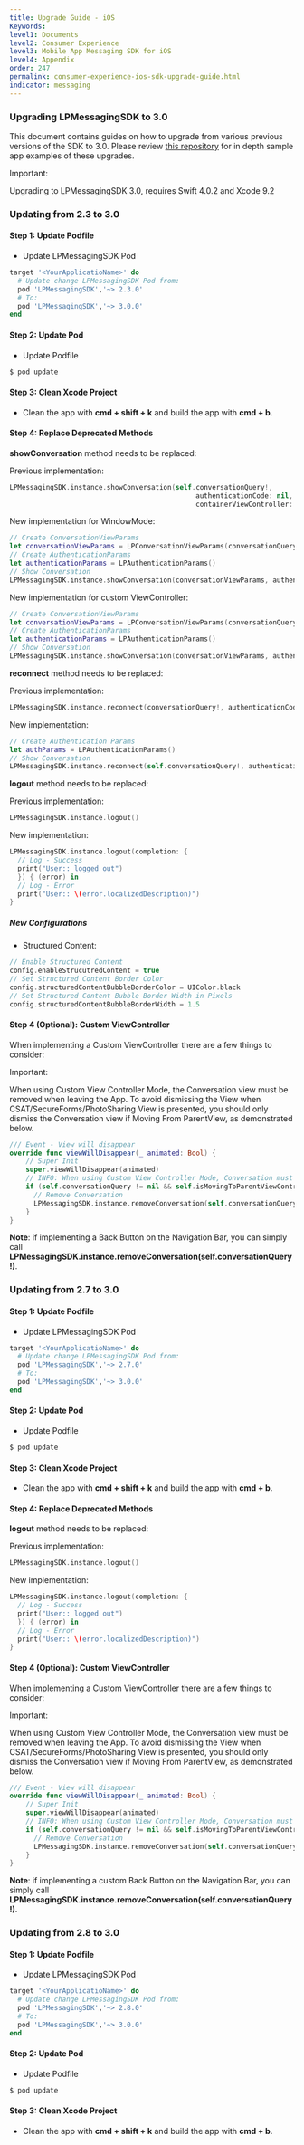 ```yaml
---
title: Upgrade Guide - iOS
Keywords:
level1: Documents
level2: Consumer Experience
level3: Mobile App Messaging SDK for iOS
level4: Appendix
order: 247
permalink: consumer-experience-ios-sdk-upgrade-guide.html
indicator: messaging
---
```


### Upgrading LPMessagingSDK to 3.0

This document contains guides on how to upgrade from various previous versions of the SDK to 3.0. Please review [this repository](https://github.com/LivePersonInc/Upgrade_examples_to_SDK3.0) for in depth sample app examples of these upgrades.

<div markdown="1" class="important">
Important:

Upgrading to LPMessagingSDK 3.0, requires Swift 4.0.2 and Xcode 9.2

</div>

### Updating from 2.3 to 3.0

#### Step 1: Update Podfile

* Update LPMessagingSDK Pod

```ruby
target '<YourApplicatioName>' do
  # Update change LPMessagingSDK Pod from:
  pod 'LPMessagingSDK','~> 2.3.0'
  # To:
  pod 'LPMessagingSDK','~> 3.0.0'
end
```

#### Step 2: Update Pod

* Update Podfile

```sh
$ pod update
```

#### Step 3: Clean Xcode Project

* Clean the app with **cmd + shift + k** and build the app with **cmd + b**.


#### Step 4: Replace Deprecated Methods

**showConversation** method needs to be replaced:

Previous implementation:

```swift
LPMessagingSDK.instance.showConversation(self.conversationQuery!,
                                              authenticationCode: nil,
                                              containerViewController: nil)
```

New implementation for WindowMode:

```swift
// Create ConversationViewParams
let conversationViewParams = LPConversationViewParams(conversationQuery: self.conversationQuery!, containerViewController: nil, isViewOnly: false)
// Create AuthenticationParams
let authenticationParams = LPAuthenticationParams()
// Show Conversation
LPMessagingSDK.instance.showConversation(conversationViewParams, authenticationParams: authenticationParams)
```

New implementation for custom ViewController:

```swift
// Create ConversationViewParams
let conversationViewParams = LPConversationViewParams(conversationQuery: self.conversationQuery!, containerViewController: viewController, isViewOnly: false)
// Create AuthenticationParams
let authenticationParams = LPAuthenticationParams()
// Show Conversation
LPMessagingSDK.instance.showConversation(conversationViewParams, authenticationParams: authenticationParams)
```

**reconnect** method needs to be replaced:

Previous implementation:

```swift
LPMessagingSDK.instance.reconnect(conversationQuery!, authenticationCode: "")
```

New implementation:

```swift
// Create Authentication Params
let authParams = LPAuthenticationParams()
// Show Conversation
LPMessagingSDK.instance.reconnect(self.conversationQuery!, authenticationParams: authParams
```  	

**logout** method needs to be replaced:

Previous implementation:

```swift
LPMessagingSDK.instance.logout()
```

New implementation:

```swift
LPMessagingSDK.instance.logout(completion: {
  // Log - Success
  print("User:: logged out")
  }) { (error) in
  // Log - Error
  print("User:: \(error.localizedDescription)")
}
```

##### New Configurations
* Structured Content:

```swift
// Enable Structured Content
config.enableStrucutredContent = true
// Set Structured Content Border Color
config.structuredContentBubbleBorderColor = UIColor.black
// Set Structured Content Bubble Border Width in Pixels
config.structuredContentBubbleBorderWidth = 1.5
```


#### Step 4 (Optional): Custom ViewController

When implementing a Custom ViewController there are a few things to consider:

 <div markdown="1" class="important">
 Important:

 When using Custom View Controller Mode, the Conversation view must be removed when leaving the App. To avoid dismissing the View when CSAT/SecureForms/PhotoSharing View is presented, you should only dismiss the Conversation view if Moving From ParentView, as demonstrated below.

  </div>

```swift
/// Event - View will disappear
override func viewWillDisappear(_ animated: Bool) {
    // Super Init
    super.viewWillDisappear(animated)
    // INFO: When using Custom View Controller Mode, Conversation must be remove when leaving the App, if the Conversation View is the current screen
    if (self.conversationQuery != nil && self.isMovingToParentViewController){
      // Remove Conversation
      LPMessagingSDK.instance.removeConversation(self.conversationQuery!)
    }
}
```

**Note**: if implementing a Back Button on the Navigation Bar, you can simply call **LPMessagingSDK.instance.removeConversation(self.conversationQuery!)**.


### Updating from 2.7 to 3.0

#### Step 1: Update Podfile

  * Update LPMessagingSDK Pod

```ruby
target '<YourApplicatioName>' do
  # Update change LPMessagingSDK Pod from:
  pod 'LPMessagingSDK','~> 2.7.0'
  # To:
  pod 'LPMessagingSDK','~> 3.0.0'
end
```

#### Step 2: Update Pod

* Update Podfile

```sh
$ pod update
```

#### Step 3: Clean Xcode Project

* Clean the app with **cmd + shift + k** and build the app with **cmd + b**.


#### Step 4: Replace Deprecated Methods

**logout** method needs to be replaced:

Previous implementation:

```swift
LPMessagingSDK.instance.logout()
```

New implementation:

```swift
LPMessagingSDK.instance.logout(completion: {
  // Log - Success
  print("User:: logged out")
  }) { (error) in
  // Log - Error
  print("User:: \(error.localizedDescription)")
}
```

#### Step 4 (Optional): Custom ViewController

When implementing a Custom ViewController there are a few things to consider:

 <div markdown="1" class="important">
 Important:

 When using Custom View Controller Mode, the Conversation view must be removed when leaving the App. To avoid dismissing the View when CSAT/SecureForms/PhotoSharing View is presented, you should only dismiss the Conversation view if Moving From ParentView, as demonstrated below.

  </div>

```swift
/// Event - View will disappear
override func viewWillDisappear(_ animated: Bool) {
    // Super Init
    super.viewWillDisappear(animated)
    // INFO: When using Custom View Controller Mode, Conversation must be remove when leaving the App, if the Conversation View is the current screen
    if (self.conversationQuery != nil && self.isMovingToParentViewController){
      // Remove Conversation
      LPMessagingSDK.instance.removeConversation(self.conversationQuery!)
    }
}
```

**Note**: if implementing a custom Back Button on the Navigation Bar, you can simply call **LPMessagingSDK.instance.removeConversation(self.conversationQuery!)**.



### Updating from 2.8 to 3.0

#### Step 1: Update Podfile

  * Update LPMessagingSDK Pod

```ruby
target '<YourApplicatioName>' do
  # Update change LPMessagingSDK Pod from:
  pod 'LPMessagingSDK','~> 2.8.0'
  # To:
  pod 'LPMessagingSDK','~> 3.0.0'
end
```

#### Step 2: Update Pod

* Update Podfile

```sh
$ pod update
```

#### Step 3: Clean Xcode Project

* Clean the app with **cmd + shift + k** and build the app with **cmd + b**.
